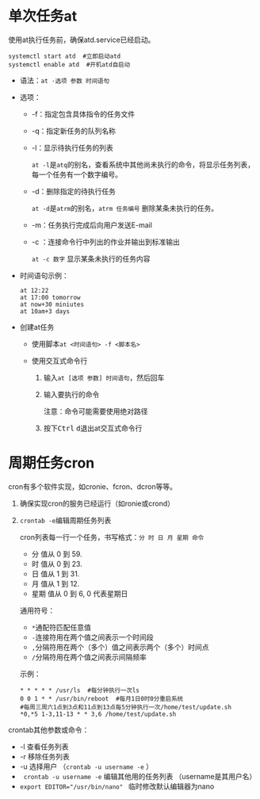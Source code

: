 # 单次任务at

使用at执行任务前，确保atd.service已经启动。

```shell
systemctl start atd  #立即启动atd
systemctl enable atd  #开机atd自启动
```

-  语法：`at ·选项 参数 时间语句` 

  - 选项：

    - -f：指定包含具体指令的任务文件

    - -q：指定新任务的队列名称

    - -l：显示待执行任务的列表

      `at -l`是`atq`的别名，查看系统中其他尚未执行的命令，将显示任务列表，每一个任务有一个数字编号。

    - -d：删除指定的待执行任务

      `at -d`是`atrm`的别名，`atrm 任务编号`  删除某条未执行的任务。

    - -m：任务执行完成后向用户发送E-mail

    - -c ：连接命令行中列出的作业并输出到标准输出

      `at -c 数字`  显示某条未执行的任务内容

  - 时间语句示例：

    ```shell
    at 12:22
    at 17:00 tomorrow
    at now+30 miniutes
    at 10am+3 days
    ```

- 创建at任务

  - 使用脚本`at <时间语句> -f <脚本名>`

  - 使用交互式命令行

    1. 输入`at [选项 参数] 时间语句`，然后回车

    2. 输入要执行的命令

       注意：命令可能需要使用绝对路径

    3. 按下<kbd>Ctrl</kbd> <kbd>d</kbd>退出at交互式命令行

# 周期任务cron

cron有多个软件实现，如cronie、fcron、dcron等等。

1. 确保实现cron的服务已经运行（如ronie或crond）

2. `crontab -e`编辑周期任务列表

   cron列表每一行一个任务，书写格式：`分 时 日 月 星期 命令`

   - 分 值从 0 到 59.
   - 时 值从 0 到 23.
   - 日 值从 1 到 31.
   - 月 值从 1 到 12.
   - 星期 值从 0 到 6, 0 代表星期日

   通用符号：

   - `*`通配符匹配任意值
   - `-`连接符用在两个值之间表示一个时间段
   - `,`分隔符用在两个（多个）值之间表示两个（多个）时间点
   - `/`分隔符用在两个值之间表示间隔频率

   示例：

   ```shell
   * * * * * /usr/ls  #每分钟执行一次ls
   0 0 1 * * /usr/bin/reboot  #每月1日0时0分重启系统
   #每周三周六1点到3点和11点到13点每5分钟执行一次/home/test/update.sh
   *0,*5 1-3,11-13 * * 3,6 /home/test/update.sh
   ```

crontab其他参数或命令：

- -l  查看任务列表
- -r  移除任务列表
- -u  选择用户 （`crontab -u username -e` ）
- ` crontab -u username -e`   编辑其他用的任务列表 （username是其用户名）
- `export EDITOR="/usr/bin/nano" `  临时修改默认编辑器为nano  